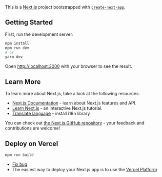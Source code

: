 This is a [Next.js](https://nextjs.org) project bootstrapped with [`create-next-app`](https://nextjs.org/docs/app/api-reference/cli/create-next-app).

## Getting Started

First, run the development server:

```bash
npm install
npm run dev
# or
yarn dev
```

Open [http://localhost:3000](http://localhost:3000) with your browser to see the result.

## Learn More

To learn more about Next.js, take a look at the following resources:

- [Next.js Documentation](https://nextjs.org/docs) - learn about Next.js features and API.
- [Learn Next.js](https://nextjs.org/learn) - an interactive Next.js tutorial.
- [Translate language](https://next-intl.dev/docs/getting-started/app-router/with-i18n-routing) - install i18n library

You can check out [the Next.js GitHub repository](https://github.com/vercel/next.js) - your feedback and contributions are welcome!

## Deploy on Vercel

```bash
npm run build
```
- [Fix bug](https://typescript-eslint.io/rules/)
- The easiest way to deploy your Next.js app is to use the [Vercel Platform](https://vercel.com/)
